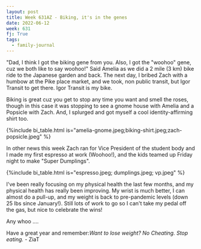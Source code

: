```yaml
---
layout: post
title: Week 631AZ - Biking, it's in the genes
date: 2022-06-12
week: 631
fj: True
tags:
  - family-journal
---
```


"Dad, I think I got the biking gene from you. Also, I got the "woohoo" gene, cuz we both like to say woohoo!" Said Amelia as we did a 2 mile (3 km) bike ride to the Japanese garden and back.  The next day, I bribed Zach with a humbow at the Pike place market, and we took, non public transit, but Igor Transit to get there. Igor Transit is my bike.

Biking is great cuz you get to stop any time you want and smell the roses, though in this case it was stopping to see a gnome house with Amelia and a Popsicle with Zach.  And, I splurged and got myself a cool identity-affirming shirt too.

{%include bi_table.html is="amelia-gnome.jpeg;biking-shirt.jpeg;zach-popsicle.jpeg" %}

In other news this week Zach ran for Vice President of the student body and I made my first espresso at work (Woohoo!), and the kids teamed up Friday night to make "Super Dumplings".

{%include bi_table.html is="espresso.jpeg; dumplings.jpeg; vp.jpeg" %}

I've been really focusing on my physical health the last few months, and my physical health has really been improving. My wrist is much better, I can almost do a pull-up, and my weight is back to pre-pandemic levels (down 25 lbs since January!). Still lots of work to go so I can't take my pedal off the gas, but nice to celebrate the wins!

Any whoo ....

Have a great year and remember:_Want to lose weight? No Cheating. Stop eating._ - ZiaT

